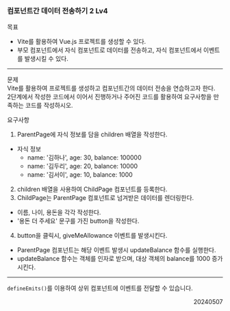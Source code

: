 ### 컴포넌트간 데이터 전송하기 2 Lv4
목표  
- Vite를 활용하여 Vue.js 프로젝트를 생성할 수 있다.
- 부모 컴포넌트에서 자식 컴포넌트로 데이터를 전송하고, 자식 컴포넌트에서 이벤트를 발생시킬 수 있다.
---
문제  
Vite를 활용하여 프로젝트를 생성하고 컴포넌트간의 데이터 전송을 연습하고자 한다.  
2단계에서 작성한 코드에서 이어서 진행하거나 주어진 코드를 활용하여 요구사항을 만족하는 코드를 작성하시오.  

요구사항
1. ParentPage에 자식 정보를 담을 children 배열을 작성한다.
  - 자식 정보
    - name: '김하나', age: 30, balance: 100000
    - name: '김두리', age: 20, balance: 10000
    - name: '김서이', age: 10, balance: 1000
2. children 배열을 사용하여 ChildPage 컴포넌트를 등록한다.
3. ChildPage는 ParentPage 컴포넌트로 넘겨받은 데이터를 렌더링한다.
  - 이름, 나이, 용돈을 각각 작성한다.
  - '용돈 더 주세요' 문구를 가진 button을 작성한다.
4. button을 클릭시, giveMeAllowance 이벤트를 발생시킨다.
  - ParentPage 컴포넌트는 해당 이벤트 발생시 updateBalance 함수를 실행한다.
  - updateBalance 함수는 객체를 인자로 받으며, 대상 객체의 balance를 1000 증가시킨다.
---
`defineEmits()`를 이용하여 상위 컴포넌트에 이벤트를 전달할 수 있습니다.
<div style="text-align: right">20240507</div>
